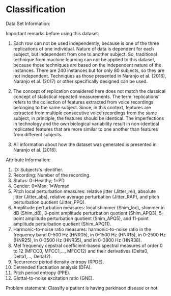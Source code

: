 # Classification

Data Set Information:

Important remarks before using this dataset:

1. Each row can not be used independently, because is one of the three replications of one individual. Nature of data is dependent for each subject, but independent from one to another subject. So, traditional technique from machine learning can not be applied to this dataset, because those techniques are based on the independent nature of the instances. There are 240 instances but for only 80 subjects, so they are not independent. Techniques as those presented in Naranjo et al. (2016), Naranjo et al. (2017) or other specifically designed can be used.

2. The concept of replication considered here does not match the classical concept of statistical repeated measurements. The term 'replications' refers to the collection of features extracted from voice recordings belonging to the same subject. Since, in this context, features are extracted from multiple consecutive voice recordings from the same subject, in principle, the features should be identical. The imperfections in technology and the own biological variability result in non-identical replicated features that are more similar to one another than features from different subjects.

3. All information about how the dataset was generated is presented in Naranjo et al. (2016).

Attribute Information:

1. ID: Subjects's identifier.
2. Recording: Number of the recording.
3. Status: 0=Healthy; 1=PD
4. Gender: 0=Man; 1=Woman
5. Pitch local perturbation measures: relative jitter (Jitter_rel), absolute jitter (Jitter_abs), relative average perturbation (Jitter_RAP), and pitch perturbation quotient (Jitter_PPQ).
6. Amplitude perturbation measures: local shimmer (Shim_loc), shimmer in dB (Shim_dB), 3-point amplitude perturbation quotient (Shim_APQ3), 5-point amplitude perturbation quotient (Shim_APQ5), and 11-point amplitude perturbation quotient (Shim_APQ11).
7. Harmonic-to-noise ratio measures: harmonic-to-noise ratio in the frequency band 0-500 Hz (HNR05), in 0-1500 Hz (HNR15), in 0-2500 Hz (HNR25), in 0-3500 Hz (HNR35), and in 0-3800 Hz (HNR38).
8. Mel frequency cepstral coefficient-based spectral measures of order 0 to 12 (MFCC0, MFCC1,..., MFCC12) and their derivatives (Delta0, Delta1,..., Delta12).
9. Recurrence period density entropy (RPDE).
10. Detrended fluctuation analysis (DFA).
11. Pitch period entropy (PPE).
12. Glottal-to-noise excitation ratio (GNE). 

Problem statement: Classify a patient is having parkinson disease or not.
